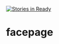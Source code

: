 [![Stories in Ready](https://badge.waffle.io/joanaz/facepage.png?label=ready&title=Ready)](https://waffle.io/joanaz/facepage)
# facepage
